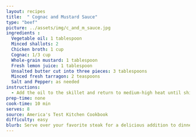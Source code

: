 ```yaml
---
layout: recipes
title:  " Cognac and Mustard Sauce"
type: "beef"
picture: ../assets/img/c_and_m_sauce.jpg
ingredients :
  Vegetable oil: 1 tablespoon
  Minced shallots: 2
  Chicken broth: 1 cup
  Cognac: 1/3 cup
  Whole-grain mustard: 1 tablespoon
  Fresh lemon juice: 1 tablespoon
  Unsalted butter cut into three pieces: 3 tablespoons
  Minced fresh tarragon: 2 teaspoons
  Salt and Pepper: as needed
instructions:
  - Add the oil to the skillet and return to medium-high heat until shimmering. Add the shallots and cook until softened, about two minutes. Stir in the broth and cognac, scraping up any browned bits, and simmer until thickened, about five minutes. Stir in the mustard and lemon juice and any accumulated meat juice. Turn the heat to low and whisk in the butter, one piece at a time. Off the heat, stirring the tarragon and season with salt and pepper to taste. Spoon sauce over steaks or chops before serving.
prep-time: none
cook-time: 10 min
serves: 8
source: America's Test Kitchen Cookbook
difficulty: easy
blurb: Serve over your favorite steak for a delicious addition to dinner!
---
```


